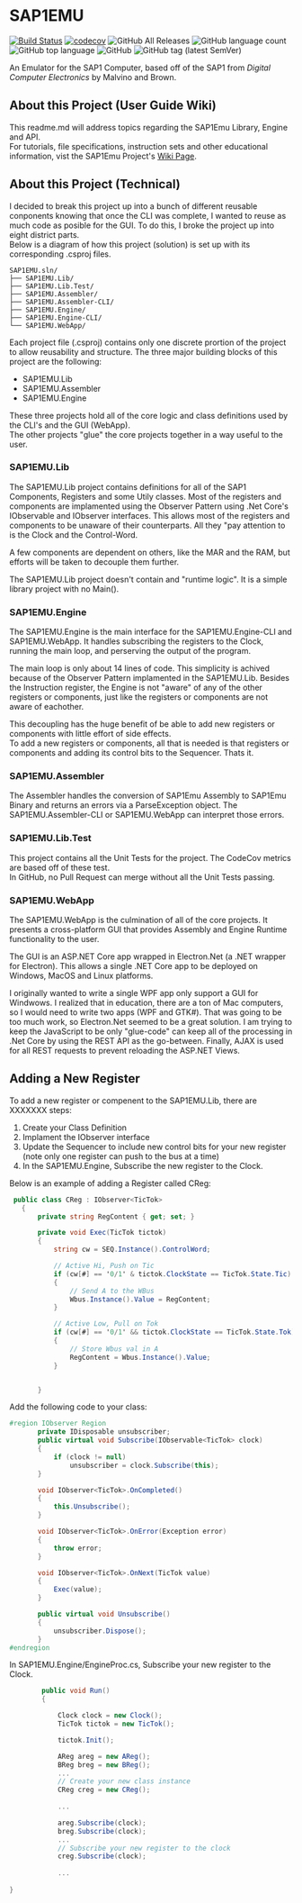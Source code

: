 # SAP1EMU
[![Build Status](https://travis-ci.org/rbaker26/SAP1EMU.svg?branch=master)](https://travis-ci.org/rbaker26/SAP1EMU) 
[![codecov](https://codecov.io/gh/rbaker26/SAP1EMU/branch/master/graph/badge.svg)](https://codecov.io/gh/rbaker26/SAP1EMU)
![GitHub All Releases](https://img.shields.io/github/downloads/rbaker26/SAP1EMU/total?color=blue) 
![GitHub language count](https://img.shields.io/github/languages/count/rbaker26/SAP1EMU) 
![GitHub top language](https://img.shields.io/github/languages/top/rbaker26/SAP1EMU)
![GitHub](https://img.shields.io/github/license/rbaker26/SAP1EMU)
![GitHub tag (latest SemVer)](https://img.shields.io/github/v/tag/rbaker26/SAP1EMU)

An Emulator for the SAP1 Computer, based off of the SAP1 from _Digital Computer Electronics_ by Malvino and Brown.

## About this Project (User Guide Wiki)
This readme.md will address topics regarding the SAP1Emu Library, Engine and API. <br>
For tutorials, file specifications, instruction sets and other educational information, vist the SAP1Emu Project's [Wiki Page](https://github.com/rbaker26/SAP1EMU/wiki).


## About this Project (Technical)
I decided to break this project up into a bunch of different reusable conponents knowing that once the CLI was complete, I wanted to reuse as much code as posible for the GUI.  To do this, I broke the project up into eight district parts. <br>
Below is a diagram of how this project (solution) is set up with its corresponding .csproj files.
```
SAP1EMU.sln/
├── SAP1EMU.Lib/
├── SAP1EMU.Lib.Test/
├── SAP1EMU.Assembler/
├── SAP1EMU.Assembler-CLI/
├── SAP1EMU.Engine/
├── SAP1EMU.Engine-CLI/
└── SAP1EMU.WebApp/
```

Each project file (.csproj) contains only one discrete prortion of the project to allow reusability and structure. The three major building blocks of this project are the following:
 * SAP1EMU.Lib
 * SAP1EMU.Assembler
 * SAP1EMU.Engine
 
These three projects hold all of the core logic and class definitions used by the CLI's and the GUI (WebApp). <br>
The other projects "glue" the core projects together in a way useful to the user.


### SAP1EMU.Lib
The SAP1EMU.Lib project contains definitions for all of the SAP1 Components, Registers and some Utily classes.
Most of the registers and components are implamented using the Observer Pattern using .Net Core's IObservable<T> and IObserver<T> interfaces.  This allows most of the registers and components to be unaware of their counterparts.  All they "pay attention to is the Clock and the Control-Word.
 
A few components are dependent on others, like the MAR and the RAM, but efforts will be taken to decouple them further.

The SAP1EMU.Lib project doesn't contain and "runtime logic".  It is a simple library project with no Main().

### SAP1EMU.Engine
The SAP1EMU.Engine is the main interface for the SAP1EMU.Engine-CLI and SAP1EMU.WebApp.  It handles subscribing the registers to the Clock, running the main loop, and perserving the output of the program.

The main loop is only about 14 lines of code. This simplicity is achived because of the Observer Pattern implamented in the SAP1EMU.Lib.  Besides the Instruction register, the Engine is not "aware" of any of the other registers or components, just like the registers or components are not aware of eachother.  

This decoupling has the huge benefit of be able to add new registers or components with little effort of side effects. <br>
To add a new registers or components, all that is needed is that registers or components and adding its control bits to the Sequencer.  Thats it.


### SAP1EMU.Assembler
The Assembler handles the conversion of SAP1Emu Assembly to SAP1Emu Binary and returns an errors via a ParseException object.
The SAP1EMU.Assembler-CLI or SAP1EMU.WebApp can interpret those errors.

### SAP1EMU.Lib.Test
This project contains all the Unit Tests for the project. The CodeCov metrics are based off of these test. <br>
In GitHub, no Pull Request can merge without all the Unit Tests passing.  

### SAP1EMU.WebApp
The SAP1EMU.WebApp is the culmination of all of the core projects.  It presents a cross-platform GUI that provides Assembly and Engine Runtime functionality to the user.  

The GUI is an ASP.NET Core app wrapped in Electron.Net (a .NET wrapper for Electron).  This allows a single .NET Core app to be deployed on Windows, MacOS and Linux platforms.  

I originally wanted to write a single WPF app only support a GUI for Windwows.  I realized that in education, there are a ton of Mac computers, so I would need to write two apps (WPF and GTK#).  That was going  to be too much work, so Electron.Net seemed to be a great solution. I am trying to keep the JavaScript to be only "glue-code" can keep all of the processing in .Net Core by using the REST API as the go-between.  Finally, AJAX is used for all REST requests to prevent reloading the ASP.NET Views.


## Adding a New Register
To add a new register or compenent to the SAP1EMU.Lib, there are XXXXXXX steps:
 1) Create your Class Definition
 2) Implament the IObserver<T> interface
 3) Update the Sequencer to include new control bits for your new register (note only one register can push to the bus at a time)
 4) In the SAP1EMU.Engine, Subscribe the new register to the Clock.
 
 Below is an example of adding a Register called CReg:
 
 ```c#
  public class CReg : IObserver<TicTok>
    {
        private string RegContent { get; set; }

        private void Exec(TicTok tictok)
        {
            string cw = SEQ.Instance().ControlWord;

            // Active Hi, Push on Tic
            if (cw[#] == '0/1' & tictok.ClockState == TicTok.State.Tic)
            {
                // Send A to the WBus
                Wbus.Instance().Value = RegContent;
            }

            // Active Low, Pull on Tok
            if (cw[#] == '0/1' && tictok.ClockState == TicTok.State.Tok)
            {
                // Store Wbus val in A
                RegContent = Wbus.Instance().Value;
            }


        }
 ```
 
 Add the following code to your class:
 
 ```c#
 #region IObserver Region
        private IDisposable unsubscriber;
        public virtual void Subscribe(IObservable<TicTok> clock)
        {
            if (clock != null)
                unsubscriber = clock.Subscribe(this);
        }

        void IObserver<TicTok>.OnCompleted()
        {
            this.Unsubscribe();
        }

        void IObserver<TicTok>.OnError(Exception error)
        {
            throw error;
        }

        void IObserver<TicTok>.OnNext(TicTok value)
        {
            Exec(value);
        }

        public virtual void Unsubscribe()
        {
            unsubscriber.Dispose();
        }
#endregion
```

In SAP1EMU.Engine/EngineProc.cs, Subscribe your new register to the Clock.
```c#
        public void Run()
        {

            Clock clock = new Clock();
            TicTok tictok = new TicTok();

            tictok.Init(); 

            AReg areg = new AReg();
            BReg breg = new BReg();
            ...            
            // Create your new class instance
            CReg creg = new CReg();  
            
            ...

            areg.Subscribe(clock);
            breg.Subscribe(clock);
            ...
            // Subscribe your new register to the clock
            creg.Subscribe(clock);
            
            ...
           
}
```
